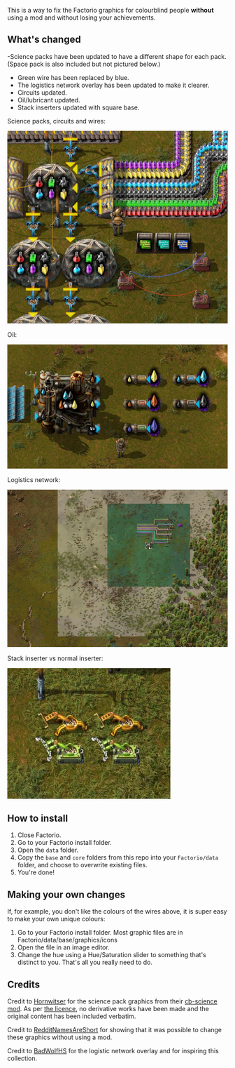This is a way to fix the Factorio graphics for colourblind people **without** using a mod and without losing your achievements.

## What's changed

-Science packs have been updated to have a different shape for each pack. (Space pack is also included but not pictured below.)
- Green wire has been replaced by blue.
- The logistics network overlay has been updated to make it clearer.
- Circuits updated.
- Oil/lubricant updated.
- Stack inserters updated with square base.

Science packs, circuits and wires:

![Science packs, circuits and wires](example1.jpg)

Oil:

![Oil](example2.jpg)

Logistics network:

![Logistics network](example3.jpg)

Stack inserter vs normal inserter:

![Stack inserters](example4.jpg)

## How to install

1. Close Factorio.
2. Go to your Factorio install folder.
3. Open the `data` folder.
4. Copy the `base` and `core` folders from this repo into your `Factorio/data` folder, and choose to overwrite existing files.
5. You're done!

## Making your own changes

If, for example, you don't like the colours of the wires above, it is super easy to make your own unique colours:

1. Go to your Factorio install folder. Most graphic files are in Factorio/data/base/graphics/icons
2. Open the file in an image editor.
3. Change the hue using a Hue/Saturation slider to something that's distinct to you. That's all you really need to do.

## Credits

Credit to [Hornwitser](https://mods.factorio.com/user/hornwitser) for the science pack graphics from their [cb-science mod](https://mods.factorio.com/mod/cb-science).
As per [the licence](https://creativecommons.org/licenses/by-nc-nd/4.0/), no derivative works have been made
and the original content has been included verbatim.

Credit to [RedditNamesAreShort](https://www.reddit.com/r/factorio/comments/6ba2jj/im_color_blind_and_cant_see_the_orange_and_green/dhkxnv8/) for showing that it was possible to change these graphics 
without using a mod.

Credit to [BadWolfHS](https://www.reddit.com/r/factorio/comments/6ba2jj/im_color_blind_and_cant_see_the_orange_and_green/) for the logistic network overlay and for inspiring this collection.
